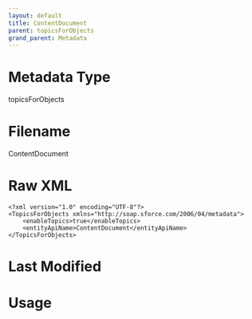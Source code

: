 ```yaml
---
layout: default
title: ContentDocument
parent: topicsForObjects
grand_parent: Metadata
---
```

# Metadata Type
topicsForObjects


# Filename 
ContentDocument


# Raw XML
```
<?xml version="1.0" encoding="UTF-8"?>
<TopicsForObjects xmlns="http://soap.sforce.com/2006/04/metadata">
    <enableTopics>true</enableTopics>
    <entityApiName>ContentDocument</entityApiName>
</TopicsForObjects>
```


# Last Modified


# Usage
